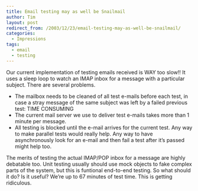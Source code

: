```yaml
---
title: Email testing may as well be Snailmail
author: Tim
layout: post
redirect_from: /2003/12/23/email-testing-may-as-well-be-snailmail/
categories:
  - Impressions
tags:
  - email
  - testing
---
```

Our current implementation of testing emails received is WAY too slow!! It uses a sleep loop to watch an IMAP inbox for a message with a particular subject. There are several problems.

  * The mailbox needs to be cleaned of all test e-mails before each test, in case a stray message of the same subject was left by a failed previous test: TIME CONSUMING
  * The current mail server we use to deliver test e-mails takes more than 1 minute per message.
  * All testing is blocked until the e-mail arrives for the current test. Any way to make parallel tests would really help. Any way to have asynchronously look for an e-mail and then fail a test after it&#8217;s passed might help too.

The merits of testing the actual IMAP/POP inbox for a message are highly debatable too. Unit testing usually should use mock objects to fake complex parts of the system, but this is funtional end-to-end testing. So what should it do? Is it useful? We&#8217;re up to 67 minutes of test time. This is getting ridiculous.
